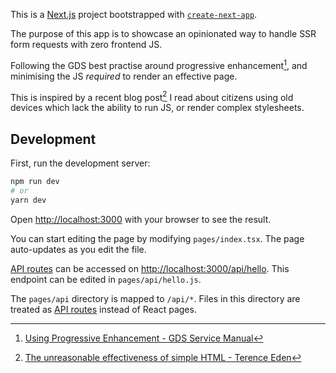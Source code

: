 This is a [Next.js](https://nextjs.org/) project bootstrapped with [`create-next-app`](https://github.com/vercel/next.js/tree/canary/packages/create-next-app).

The purpose of this app is to showcase an opinionated way to handle SSR form requests with zero frontend JS.

Following the GDS best practise around progressive enhancement[^1], and minimising the JS *required* to render an effective page.

This is inspired by a recent blog post[^2] I read about citizens using old devices which lack the ability to run JS, or render complex stylesheets.

[^1]: [Using Progressive Enhancement - GDS Service Manual](https://www.gov.uk/service-manual/technology/using-progressive-enhancement)
[^2]: [The unreasonable effectiveness of simple HTML - Terence Eden](https://shkspr.mobi/blog/2021/01/the-unreasonable-effectiveness-of-simple-html/)
## Development

First, run the development server:

```bash
npm run dev
# or
yarn dev
```

Open [http://localhost:3000](http://localhost:3000) with your browser to see the result.

You can start editing the page by modifying `pages/index.tsx`. The page auto-updates as you edit the file.

[API routes](https://nextjs.org/docs/api-routes/introduction) can be accessed on [http://localhost:3000/api/hello](http://localhost:3000/api/hello). This endpoint can be edited in `pages/api/hello.js`.

The `pages/api` directory is mapped to `/api/*`. Files in this directory are treated as [API routes](https://nextjs.org/docs/api-routes/introduction) instead of React pages.
